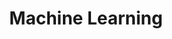 ---
layout: programming_project
title: "Machine Learning"
language: "Python and R"
permalink: /programming/software/machine_learning.html
has_itch_link: "No"
github_link: "https://github.com/rclafferty/Machine-Learning-Tutorial/"
project_image: "/assets/images/programming/machine_learning.png"
project_blurb: "I've recently been working through a tutorial about Machine Learning, some of which include Deep Learning. This tutorial walks through different types of problems that are solvable using machine learning and gives sample problems to solve in both Python (using Spyder) and R (using R Studio)."
roles: "Python programming, R programming"
platform_support: "Windows Computer, Spyder environment."
controls: "NodeJS scripting, algorithm development, hosting."
requires_privileges: "No"
actively_developing: "No, but plan to return to this in the future"
what_i_learned: "Basics of Python, basics of machine learning, basics of R."
---